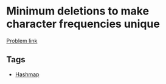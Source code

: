 # Minimum deletions to make character frequencies unique

[Problem link](https://leetcode.com/problems/minimum-deletions-to-make-character-frequencies-unique)

## Tags

* [Hashmap](/README.md#Hashmap)
